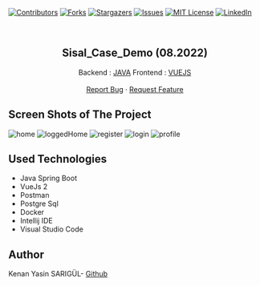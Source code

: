 [![Contributors][contributors-shield]][contributors-url]
[![Forks][forks-shield]][forks-url]
[![Stargazers][stars-shield]][stars-url]
[![Issues][issues-shield]][issues-url]
[![MIT License][license-shield]][license-url]
[![LinkedIn][linkedin-shield]][linkedin-url]

<br>

<p align="center">
  <h2 align="center">Sisal_Case_Demo (08.2022)</h2>
  <p align="center">
    Backend : <a href="https://github.com/kenanyasinsarigul/Java_Vue_Base_Template_With_Jwt/tree/main/backend">JAVA</a>
    Frontend : <a href="https://github.com/kenanyasinsarigul/Java_Vue_Base_Template_With_Jwt/tree/main/frontend">VUEJS</a>
    <br />
    <br />
    <a href="https://github.com/kenanyasinsarigul/Java_Vue_Base_Template_With_Jwt/issues">Report Bug</a>
    ·
    <a href="https://github.com/kenanyasinsarigul/Java_Vue_Base_Template_With_Jwt/issues">Request Feature</a>
  </p>
</p>

## Screen Shots of The Project

![home](https://user-images.githubusercontent.com/51781007/181923382-41dff9e6-47a0-4a91-a2f5-cc61bb5d7bf6.png)
![loggedHome](https://user-images.githubusercontent.com/51781007/181923450-e1ba460e-710f-41fa-9ae8-e7ffd257b00a.png)
![register](https://user-images.githubusercontent.com/51781007/181923458-275ef0d7-de82-4b86-ab3f-17c9d45e07da.png)
![login](https://user-images.githubusercontent.com/51781007/181923466-a805eb9f-c7e5-4931-ab07-96cefcaad940.png)
![profile](https://user-images.githubusercontent.com/51781007/181923476-acf3f109-011f-4694-8648-87ef1626cca7.png)

## Used Technologies
<ul>
  <li>Java Spring Boot</li>
  <li>VueJs 2</li>
  <li>Postman</li>
  <li>Postgre Sql</li>
  <li>Docker</li>
  <li>Intellij IDE</li>
  <li>Visual Studio Code</li>
</ul>

## Author
Kenan Yasin SARIGÜL- <a href="https://github.com/kenanyasinsarigul/">Github</a>

[contributors-shield]: https://img.shields.io/github/contributors/kenanyasinsarigul/Java_Vue_Base_Template_With_Jwt.svg?style=for-the-badge
[contributors-url]: https://github.com/kenanyasinsarigul/Java_Vue_Base_Template_With_Jwt/graphs/contributors
[forks-shield]: https://img.shields.io/github/forks/kenanyasinsarigul/Java_Vue_Base_Template_With_Jwt.svg?style=for-the-badge
[forks-url]: https://github.com/kenanyasinsarigul/Java_Vue_Base_Template_With_Jwt/network/members
[stars-shield]: https://img.shields.io/github/stars/kenanyasinsarigul/Java_Vue_Base_Template_With_Jwt.svg?style=for-the-badge
[stars-url]: https://github.com/kenanyasinsarigul/Java_Vue_Base_Template_With_Jwt/stargazers
[issues-shield]: https://img.shields.io/github/issues/kenanyasinsarigul/Java_Vue_Base_Template_With_Jwt.svg?style=for-the-badge
[issues-url]: https://github.com/kenanyasinsarigul/Java_Vue_Base_Template_With_Jwt/issues
[license-shield]: https://img.shields.io/github/license/kenanyasinsarigul/Java_Vue_Base_Template_With_Jwt.svg?style=for-the-badge
[license-url]: https://github.com/kenanyasinsarigul/Java_Vue_Base_Template_With_Jwt/blob/master/LICENSE.txt
[linkedin-shield]: https://img.shields.io/badge/-LinkedIn-black.svg?style=for-the-badge&logo=linkedin&colorB=555
[linkedin-url]: https://www.linkedin.com/in/kenan-yasin-sar%C4%B1g%C3%BCl-155379188/
